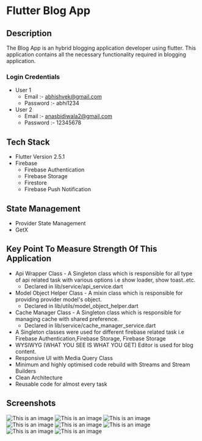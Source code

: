 # Flutter Blog App
## Description
The Blog App is an hybrid blogging application developer using flutter. This application contains all the necessary functionality required in blogging application.
### Login Credentials
- User 1
  - Email :- abhishvek@gmail.com
  - Password :- abhi1234
- User 2
  - Email :- anasbidiwala2@gmail.com
  - Password :- 12345678

## Tech Stack
- Flutter Version 2.5.1
- Firebase
  - Firebase Authentication
  - Firebase Storage
  - Firestore
  - Firebase Push Notification

## State Management
- Provider State Management
- GetX

## Key Point To Measure Strength Of This Application
- Api Wrapper Class - A Singleton class which is responsible for all type of api related task with various options i.e show loader, show toast..etc.
  - Declared in lib/service/api_service.dart
- Model Object Helper Class - A mixin class which is responsible for providing provider model's object.
  - Declared in lib/utils/model_object_helper.dart
- Cache Manager Class - A Singleton class which is responsible for managing cache with shared preference.
  - Declared in lib/service/cache_manager_service.dart
- A Singleton classes were used for different firebase related task i.e Firebase Authentication,Firebase Storage, Firebase Storage
- WYSIWYG (WHAT YOU SEE IS WHAT YOU GET) Editor is used for blog content.
- Responsive UI with Media Query Class
- Minimum and highly optimised code rebuild with Streams and Stream Builders
- Clean Architecture
- Reusable code for almost every task

## Screenshots

![This is an image](https://github.com/anasbidiwala/fluttertheblogapp/blob/main/ss1.jpg)
![This is an image](https://github.com/anasbidiwala/fluttertheblogapp/blob/main/ss2.jpg)
![This is an image](https://github.com/anasbidiwala/fluttertheblogapp/blob/main/ss3.jpg)
![This is an image](https://github.com/anasbidiwala/fluttertheblogapp/blob/main/ss4.jpg)
![This is an image](https://github.com/anasbidiwala/fluttertheblogapp/blob/main/ss5.jpg)
![This is an image](https://github.com/anasbidiwala/fluttertheblogapp/blob/main/ss6.jpg)
![This is an image](https://github.com/anasbidiwala/fluttertheblogapp/blob/main/ss7.jpg)
![This is an image](https://github.com/anasbidiwala/fluttertheblogapp/blob/main/ss8.jpg)

